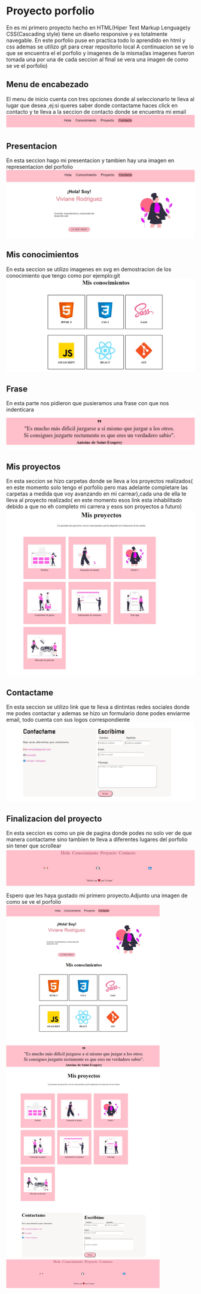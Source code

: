 # Proyecto porfolio
En es mi primero proyecto hecho en HTML(Hiper Text Markup Lenguage)y CSS(Cascading style) tiene un diseño responsive y es totalmente navegable.
En este porfolio puse en practica todo lo aprendido en html y css ademas se utilizo git para crear repositorio local 
A continuacion se ve lo que se encuentra el el porfolio y imagenes de la misma(las imagenes fueron tomada una por una de cada seccion al final se vera una imagen de como se ve el porfolio)

## Menu de encabezado
El menu de inicio cuenta con tres opciones donde al seleccionarlo te lleva al lugar que desea ,ej:si queres saber donde contactame haces click en contacto y te lleva a la seccion de contacto donde se encuentra mi email  
![imagen del inicio del porfolio](imagenes.md/Captura%20web_22-11-2023_155829_127.0.0.1.jpeg)

## Presentacion
En esta seccion hago mi presentacion  y tambien hay una imagen en representacion del porfolio 
![imagenen de presentacion](imagenes.md/Captura%20web_22-11-2023_141034_127.0.0.1.jpeg)

## Mis conocimientos
En esta seccion se utilizo imagenes en svg en demostracion de los conocimiento que tengo como por ejemplo:git
![imagenes de lenguales de programacion](imagenes.md/Captura%20web_22-11-2023_16136_127.0.0.1.jpeg)

## Frase
En esta parte nos pidieron que pusieramos una frase con que nos indenticara 
![imagen de la frase](imagenes.md/Captura%20web_22-11-2023_16175_127.0.0.1.jpeg)

## Mis proyectos 
En esta seccion se hizo carpetas donde se lleva a los proyectos realizados( en este momento solo tengo el porfolio pero mas adelante completare las carpetas a medida que voy avanzando en mi carrear),cada una de ella te lleva al proyecto realizado( en este momento esos link esta inhabilitado debido a que no eh completo mi carrera y esos son proyectos a futuro)
![imagenes de las carpetas de proyecto](imagenes.md/Captura%20web_22-11-2023_141536_127.0.0.1.jpeg)

## Contactame
En esta seccion se utilizo link que te lleva a dintintas redes sociales donde me podes contactar y ademas se hizo un formulario done podes enviarme email, todo cuenta con sus logos correspondiente 
![imagen del formulario](imagenes.md/Captura%20web_30-11-2023_131351_127.0.0.1.jpeg)

## Finalizacion del proyecto 
En esta seccion es como un pie de pagina donde podes no solo ver de que manera contactame sino tambien te lleva a diferentes lugares del porfolio sin tener que scrollear
![imagen de la finalizacion del porfolio](imagenes.md/Captura%20web_22-11-2023_141731_127.0.0.1.jpeg)

Espero que les haya gustado mi primero proyecto.Adjunto una imagen de como se ve el porfolio
![imagen completa del porfolio](imagenes.md/Captura%20web_22-11-2023_163324_127.0.0.1.jpeg)

